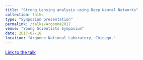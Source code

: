 ```yaml
---
title: "Strong Lensing analysis using Deep Neural Networks"
collection: talks
type: "Symposium presentation"
permalink: /talks/Argonne2017
venue: "Young Scientists Symposium"
date: 2017-07-18
location: "Argonne National Laboratory, Chicago."
---
```


[<u><span style="color:blue"> Link to the talk </span></u>](https://indico.hep.anl.gov/indico/getFile.py/access?contribId=5&resId=0&materialId=slides&confId=1192)

